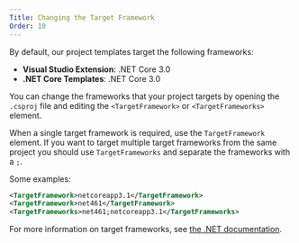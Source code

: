 ```yaml
---
Title: Changing the Target Framework
Order: 10
---
```

By default, our project templates target the following frameworks:

- **Visual Studio Extension**: .NET Core 3.0
- **.NET Core Templates**: .NET Core 3.0

You can change the frameworks that your project targets by opening the `.csproj` file and editing
the `<TargetFramework>` or `<TargetFrameworks>` element.

When a single target framework is required, use the `TargetFramework` element. If you want to target
multiple target frameworks from the same project you should use `TargetFrameworks` and separate the
frameworks with a `;`.

Some examples:

```xml
<TargetFramework>netcoreapp3.1</TargetFramework>
<TargetFramework>net461</TargetFramework>
<TargetFrameworks>net461;netcoreapp3.1</TargetFrameworks>
```

For more information on target frameworks, see [the .NET documentation](https://docs.microsoft.com/en-us/dotnet/standard/frameworks).
